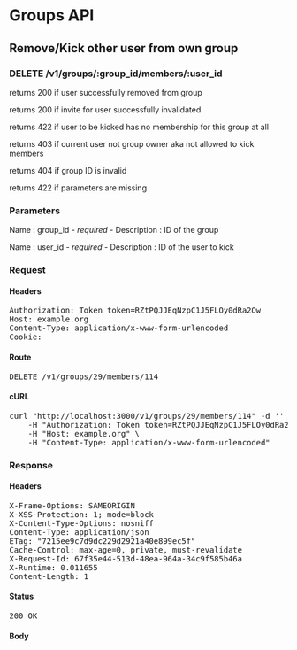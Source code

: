 # Groups API

## Remove/Kick other user from own group

### DELETE /v1/groups/:group_id/members/:user_id

returns 200 if user successfully removed from group

returns 200 if invite for user successfully invalidated

returns 422 if user to be kicked has no membership for this group at all

returns 403 if current user not group owner aka not allowed to kick members

returns 404 if group ID is invalid

returns 422 if parameters are missing

### Parameters

Name : group_id *- required -*
Description : ID of the group

Name : user_id *- required -*
Description : ID of the user to kick

### Request

#### Headers

<pre>Authorization: Token token=RZtPQJJEqNzpC1J5FLOy0dRa2Ow
Host: example.org
Content-Type: application/x-www-form-urlencoded
Cookie: </pre>

#### Route

<pre>DELETE /v1/groups/29/members/114</pre>

#### cURL

<pre class="request">curl &quot;http://localhost:3000/v1/groups/29/members/114&quot; -d &#39;&#39; -X DELETE \
	-H &quot;Authorization: Token token=RZtPQJJEqNzpC1J5FLOy0dRa2Ow&quot; \
	-H &quot;Host: example.org&quot; \
	-H &quot;Content-Type: application/x-www-form-urlencoded&quot;</pre>

### Response

#### Headers

<pre>X-Frame-Options: SAMEORIGIN
X-XSS-Protection: 1; mode=block
X-Content-Type-Options: nosniff
Content-Type: application/json
ETag: &quot;7215ee9c7d9dc229d2921a40e899ec5f&quot;
Cache-Control: max-age=0, private, must-revalidate
X-Request-Id: 67f35e44-513d-48ea-964a-34c9f585b46a
X-Runtime: 0.011655
Content-Length: 1</pre>

#### Status

<pre>200 OK</pre>

#### Body

<pre></pre>
